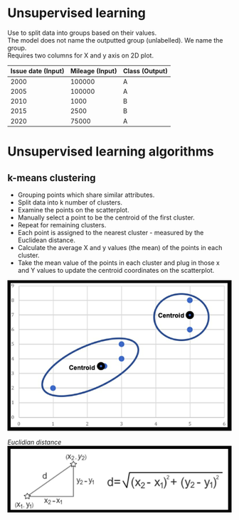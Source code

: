 # Unsupervised learning
Use to split data into groups based on their values.\
The model does not name the outputted group (unlabelled). We name the group.\
Requires two columns for X and y axis on 2D plot.

| Issue date (Input) | Mileage (Input) | Class (Output) |
| ------------------ | --------------- | -------------- |
| 2000               | 100000          | A              |
| 2005               | 100000          | A              |
| 2010               | 1000            | B              |
| 2015               | 2500            | B              |
| 2020               | 75000           | A              |

# Unsupervised learning algorithms

## k-means clustering
- Grouping points which share similar attributes.
- Split data into k number of clusters.
- Examine the points on the scatterplot.
- Manually select a point to be the centroid of the first cluster.
- Repeat for remaining clusters.
- Each point is assigned to the nearest cluster - measured by the Euclidean distance.
- Calculate the average X and y values (the mean) of the points in each cluster.
- Take the mean value of the points in each cluster and plug in those x and Y values to update the centroid coordinates on the scatterplot.

![k-means clustering](/images/k-means%20clustering%202.PNG "k-means clustering")

*Euclidian distance*\
![euclidian distance](/images/euclidean%20distance.PNG "euclidian distance")
